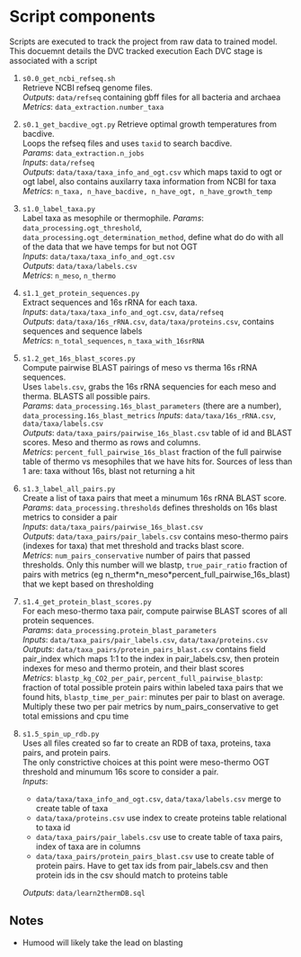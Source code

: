 # Script components
Scripts are executed to track the project from raw data to trained model. This docuemnt details the DVC tracked execution
Each DVC stage is associated with a script

1. `s0.0_get_ncbi_refseq.sh`  
    Retrieve NCBI refseq genome files.  
    _Outputs_: `data/refseq` containing gbff files for all bacteria and archaea  
    _Metrics_: `data_extraction.number_taxa`  
2. `s0.1_get_bacdive_ogt.py`
    Retrieve optimal growth temperatures from bacdive.  
    Loops the refseq files and uses `taxid` to search bacdive.  
    _Params_: `data_extraction.n_jobs`  
    _Inputs_: `data/refseq`  
    _Outputs_: `data/taxa/taxa_info_and_ogt.csv` which maps taxid to ogt or ogt label, also contains auxilarry taxa information from NCBI for taxa  
    _Metrics_: `n_taxa, n_have_bacdive, n_have_ogt, n_have_growth_temp`   
3. `s1.0_label_taxa.py`  
    Label taxa as mesophile or thermophile.
    _Params_: `data_processing.ogt_threshold`,  `data_processing.ogt_determination_method`, define what do do with all of the data that we have temps for but not OGT  
    _Inputs_: `data/taxa/taxa_info_and_ogt.csv`   
    _Outputs_: `data/taxa/labels.csv`  
    _Metrics_: `n_meso`, `n_thermo`  
4. `s1.1_get_protein_sequences.py`  
    Extract sequences and 16s rRNA for each taxa.  
    _Inputs_: `data/taxa/taxa_info_and_ogt.csv`, `data/refseq`  
    _Outputs_: `data/taxa/16s_rRNA.csv`, `data/taxa/proteins.csv`, contains sequences and sequence labels  
    _Metrics_: `n_total_sequences`, `n_taxa_with_16srRNA`
5. `s1.2_get_16s_blast_scores.py`  
    Compute pairwise BLAST pairings of meso vs therma 16s rRNA sequences.   
    Uses `labels.csv`, grabs the 16s rRNA sequencies for each meso and therma. BLASTS all possible pairs.  
    _Params_: `data_processing.16s_blast_parameters` (there are a number), `data_processing.16s_blast_metrics`
    _Inputs_: `data/taxa/16s_rRNA.csv`, `data/taxa/labels.csv`  
    _Outputs_: `data/taxa_pairs/pairwise_16s_blast.csv` table of id and BLAST scores. Meso and thermo as rows and columns.  
    _Metrics_: `percent_full_pairwise_16s_blast` fraction of the full pairwise table of thermo vs mesophiles that we have hits for. Sources of less than 1 are: taxa without 16s, blast not returning a hit
6. `s1.3_label_all_pairs.py`  
    Create a list of taxa pairs that meet a minumum 16s rRNA BLAST score.  
    _Params_: `data_processing.thresholds` defines thresholds on 16s blast metrics to consider a pair  
    _Inputs_: `data/taxa_pairs/pairwise_16s_blast.csv`  
    _Outputs_: `data/taxa_pairs/pair_labels.csv` contains meso-thermo pairs (indexes for taxa) that met threshold and tracks blast score.  
    _Metrics_: `num_pairs_conservative` number of pairs that passed thresholds. Only this number will we blastp, `true_pair_ratio` fraction of pairs with metrics (eg n_therm\*n_meso\*percent_full_pairwise_16s_blast) that we kept based on thresholding  
7. `s1.4_get_protein_blast_scores.py`  
    For each meso-thermo taxa pair, compute pairwise BLAST scores of all protein sequences.  
    _Params_: `data_processing.protein_blast_parameters`  
    _Inputs_: `data/taxa_pairs/pair_labels.csv`, `data/taxa/proteins.csv`  
    _Outputs_: `data/taxa_pairs/protein_pairs_blast.csv` contains field pair_index which maps 1:1 to the index in pair_labels.csv, then protein indexes for meso and thermo protein, and their blast scores  
    _Metrics_: `blastp_kg_CO2_per_pair`, `percent_full_pairwise_blastp`: fraction of total possible protein pairs within labeled taxa pairs that we found hits, `blastp_time_per_pair`: minutes per pair to blast on average. Multiply these two per pair metrics by num_pairs_conservative to get total emissions and cpu time
8. `s1.5_spin_up_rdb.py`  
    Uses all files created so far to create an RDB of taxa, proteins, taxa pairs, and protein pairs.  
    The only constrictive choices at this point were meso-thermo OGT threshold and minumum 16s score to consider a pair.  
    _Inputs_:  
    - `data/taxa/taxa_info_and_ogt.csv`, `data/taxa/labels.csv` merge to create table of taxa
    - `data/taxa/proteins.csv` use index to create proteins table relational to taxa id
    - `data/taxa_pairs/pair_labels.csv` use to create table of taxa pairs, index of taxa are in columns
    - `data/taxa_pairs/protein_pairs_blast.csv` use to create table of protein pairs. Have to get tax ids from pair_labels.csv and then protein ids in the csv should match to proteins table

    _Outputs_: `data/learn2thermDB.sql`

## Notes
- Humood will likely take the lead on blasting